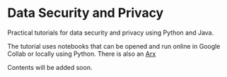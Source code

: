 # Data Security and Privacy

Practical tutorials for data security and privacy using Python and Java.

The tutorial uses notebooks that can be opened and run online in Google Collab or locally using Python. There is also an [Arx](https://arx.deidentifier.org/)

Contents will be added soon.







